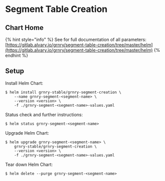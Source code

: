 # Segment Table Creation

## Chart Home

{% hint style="info" %}
See for full documentation of all parameters:  
[https://gitlab.alvary.io/grnry/segment-table-creation/tree/master/helm](https://gitlab.alvary.io/grnry/segment-table-creation/tree/master/helm)
{% endhint %}

## Setup

Install Helm Chart:

```
$ helm install grnry-stable/grnry-segment-creation \
    --name grnry-segment-<segment-name> \
    --version <version> \
    -f ./grnry-segment-<segment-name>-values.yaml
```

Status check and further instructions:

```text
$ helm status grnry-segment-<segment-name>
```

Upgrade Helm Chart: 

```text
$ helm upgrade grnry-segment-<segment-name> \
    grnry-stable/grnry-segment-creation \
    --version <version> \
    -f ./grnry-segment-<segment-name>-values.yaml
```

Tear down Helm Chart:

```text
$ helm delete --purge grnry-segment-<segment-name>
```

